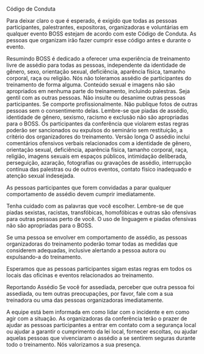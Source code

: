 Código de Conduta




Para deixar claro o que é esperado, é exigido que todas as pessoas participantes, palestrantes, expositoras, organizadoras e voluntárias em qualquer evento BOSS estejam de acordo com este Código de Conduta. As pessoas que organizam irão fazer cumprir esse código antes e durante o evento.

Resumindo
BOSS é dedicado a oferecer uma experiência de treinamento livre de assédio para todas as pessoas, independente da identidade de gênero, sexo, orientação sexual, deficiência, aparência física, tamanho corporal, raça ou religião.
Nós não toleramos assédio de participantes do treinamento de forma alguma.
Conteúdo sexual e imagens não são apropriados em nenhuma parte do treinamento, incluindo palestras.
Seja gentil com as outras pessoas. Não insulte ou desanime outras pessoas participantes. Se comporte profissionalmente. Não publique fotos de outras pessoas sem o consentimento delas. Lembre-se que piadas de assédio, identidade de gênero, sexismo, racismo e exclusão não são apropriadas para o BOSS.
Os participantes da conferência que violarem estas regras poderão ser sancionados ou expulsos do seminário sem restituição, a critério dos organizadores do treinamento.
Versão longa
O assédio inclui comentários ofensivos verbais relacionados com a identidade de gênero, orientação sexual, deficiência, aparência física, tamanho corporal, raça, religião, imagens sexuais em espaços públicos, intimidação deliberada, perseguição, azaração, fotografias ou gravações de assédio, interrupção contínua das palestras ou de outros eventos, contato físico inadequado e atenção sexual indesejada.

As pessoas participantes que forem convidadas a parar qualquer comportamento de assédio devem cumprir imediatamente.

Tenha cuidado com as palavras que você escolher. Lembre-se de que piadas sexistas, racistas, transfóbicas, homofóbicas e outras são ofensivas para outras pessoas perto de você. O uso de linguagem e piadas ofensivas não são apropriadas para o BOSS.

Se uma pessoa se envolver em comportamento de assédio, as pessoas organizadoras do treinamento poderão tomar todas as medidas que considerem adequadas, inclusive alertando a pessoa autora ou expulsando-a do treinamento.

Esperamos que as pessoas participantes sigam estas regras em todos os locais das oficinas e eventos relacionados ao treinamento.

Reportando Assédio
Se você for assediada, perceber que outra pessoa foi assediada, ou tem outras preocupações, por favor, fale com a sua treinadora ou uma das pessoas organizadoras imediatamente.

A equipe está bem informada em como lidar com o incidente e em como agir com a situação. As organizadoras da conferência terão o prazer de ajudar as pessoas participantes a entrar em contato com a segurança local ou ajudar a garantir o cumprimento da lei local, fornecer escoltas, ou ajudar aquelas pessoas que vivenciaram o assédio a se sentirem seguras durante todo o treinamento. Nós valorizamos a sua presença.
